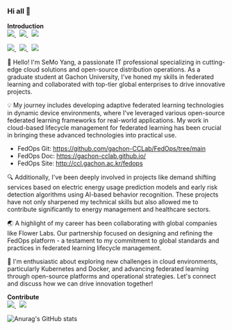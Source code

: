 ### Hi all 👋

<b>**Introduction**</b><br>
<a href="https://www.linkedin.com/in/semoyang/" target="_blank"> <img src="https://img.shields.io/badge/LinkedIn-SeMo%20Yang-blue?style=plastic&logo=linkedin"/> </a> &nbsp;
<a href="https://www.linkedin.com/company/cognitive-computing-lab/mycompany/?viewAsMember=true" target="_blank"> <img src="https://img.shields.io/badge/LinkedIn-CCL-blue?style=plastic&logo=linkedin"/> </a> &nbsp;
<a href="https://sites.google.com/view/keylee/" target="_blank"> <img src="https://img.shields.io/badge/Website-CCL-lightgrey?style=plastic"/> </a>


<a href="https://www.linkedin.com/in/semoyang/" target="_blank"> <img src="https://img.shields.io/badge/LinkedIn-SeMo Yang-blue?style=plastic&logo=linkedin"/> </a> &nbsp;
<a href="https://www.linkedin.com/company/cognitive-computing-lab/mycompany/?viewAsMember=true" target="_blank"> <img src="https://img.shields.io/badge/LinkedIn-CCL-blue?style=plastic&logo=linkedin"/> </a> &nbsp;
<a href="https://sites.google.com/view/keylee/" target="_blank"> <img src="https://img.shields.io/badge/Website-CCL-lightgrey?style=plastic"/> </a>
<br>

🌟 Hello! I'm SeMo Yang, a passionate IT professional specializing in cutting-edge cloud solutions and open-source distribution operations. As a graduate student at Gachon University, I've honed my skills in federated learning and collaborated with top-tier global enterprises to drive innovative projects.

💡 My journey includes developing adaptive federated learning technologies in dynamic device environments, where I've leveraged various open-source federated learning frameworks for real-world applications. My work in cloud-based lifecycle management for federated learning has been crucial in bringing these advanced technologies into practical use.
 - FedOps Git: https://github.com/gachon-CCLab/FedOps/tree/main
 - FedOps Doc: https://gachon-cclab.github.io/
 - FedOps Site: http://ccl.gachon.ac.kr/fedops

🔍 Additionally, I've been deeply involved in projects like demand shifting services based on electric energy usage prediction models and early risk detection algorithms using AI-based behavior recognition. These projects have not only sharpened my technical skills but also allowed me to contribute significantly to energy management and healthcare sectors.

🌏 A highlight of my career has been collaborating with global companies like Flower Labs. Our partnership focused on designing and refining the FedOps platform - a testament to my commitment to global standards and practices in federated learning lifecycle management.

🚀 I'm enthusiastic about exploring new challenges in cloud environments, particularly Kubernetes and Docker, and advancing federated learning through open-source platforms and operational strategies. Let's connect and discuss how we can drive innovation together!
<br>

<b>**Contribute**</b><br>
<a href="https://github.com/adap/flower" target="_blank"> <img src="https://img.shields.io/badge/flower-ECD53F?style=plastic&logo=github"/> </a> &nbsp;
<a href="https://github.com/gachon-CCLab/FedOps" target="_blank"> <img src="https://img.shields.io/badge/FedOps-004088?style=plastic&logo=github"/> </a> <br>


![Anurag's GitHub stats](https://github-readme-stats.vercel.app/api?username=YangSemo&show_icons=true&theme=radical)

<!--
**YangSemo/YangSemo** is a ✨ _special_ ✨ repository because its `README.md` (this file) appears on your GitHub profile.

Here are some ideas to get you started:

- 🔭 I’m currently working on ...
- 🌱 I’m currently learning ...
- 👯 I’m looking to collaborate on ...
- 🤔 I’m looking for help with ...
- 💬 Ask me about ...
- 📫 How to reach me: ...
- 😄 Pronouns: ...
- ⚡ Fun fact: ...
-->
